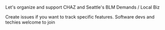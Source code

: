 Let's organize and support CHAZ and Seattle's BLM Demands / Local Biz

Create issues if you want to track specific features. Software devs and techies welcome to join
